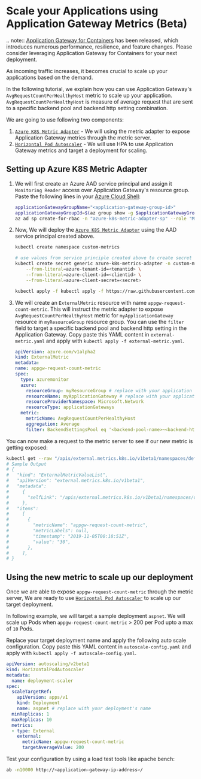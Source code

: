 # Scale your Applications using Application Gateway Metrics (Beta)

.. note::
    [Application Gateway for Containers](https://aka.ms/agc) has been released, which introduces numerous performance, resilience, and feature changes. Please consider leveraging Application Gateway for Containers for your next deployment.

As incoming traffic increases, it becomes crucial to scale up your applications based on the demand.

In the following tutorial, we explain how you can use Application Gateway's `AvgRequestCountPerHealthyHost` metric to scale up your application. `AvgRequestCountPerHealthyHost` is measure of average request that are sent to a specific backend pool and backend http setting combination.

We are going to use following two components:

1. [`Azure K8S Metric Adapter`](https://github.com/Azure/azure-k8s-metrics-adapter) - We will using the metric adapter to expose Application Gateway metrics through the metric server.
1. [`Horizontal Pod Autoscaler`](https://docs.microsoft.com/en-us/azure/aks/concepts-scale#horizontal-pod-autoscaler) - We will use HPA to use Application Gateway metrics and target a deployment for scaling.

## Setting up Azure K8S Metric Adapter

1. We will first create an Azure AAD service principal and assign it `Monitoring Reader` access over Application Gateway's resource group. Paste the following lines in your [Azure Cloud Shell](https://shell.azure.com/):
    ```bash
    applicationGatewayGroupName="<application-gateway-group-id>"
    applicationGatewayGroupId=$(az group show -g $applicationGatewayGroupName -o tsv --query "id")
    az ad sp create-for-rbac -n "azure-k8s-metric-adapter-sp" --role "Monitoring Reader" --scopes applicationGatewayGroupId
    ```

1. Now, We will deploy the [`Azure K8S Metric Adapter`](https://github.com/Azure/azure-k8s-metrics-adapter) using the AAD service principal created above.

    ```bash
    kubectl create namespace custom-metrics

    # use values from service principle created above to create secret
    kubectl create secret generic azure-k8s-metrics-adapter -n custom-metrics \
        --from-literal=azure-tenant-id=<tenantid> \
        --from-literal=azure-client-id=<clientid> \
        --from-literal=azure-client-secret=<secret>

    kubectl apply -f kubectl apply -f https://raw.githubusercontent.com/Azure/azure-k8s-metrics-adapter/master/deploy/adapter.yaml -n custom-metrics
    ```

1. We will create an `ExternalMetric` resource with name `appgw-request-count-metric`. This will instruct the metric adapter to expose `AvgRequestCountPerHealthyHost` metric for `myApplicationGateway` resource in `myResourceGroup` resource group. You can use the `filter` field to target a specific backend pool and backend http setting in the Application Gateway. Copy paste this YAML content in `external-metric.yaml` and apply with `kubectl apply -f external-metric.yaml`.

    ```yaml
    apiVersion: azure.com/v1alpha2
    kind: ExternalMetric
    metadata:
    name: appgw-request-count-metric
    spec:
      type: azuremonitor
      azure:
        resourceGroup: myResourceGroup # replace with your application gateway's resource group name
        resourceName: myApplicationGateway # replace with your application gateway's name
        resourceProviderNamespace: Microsoft.Network
        resourceType: applicationGateways
      metric:
        metricName: AvgRequestCountPerHealthyHost
        aggregation: Average
        filter: BackendSettingsPool eq '<backend-pool-name>~<backend-http-setting-name>' # optional
    ```

You can now make a request to the metric server to see if our new metric is getting exposed:
```bash
kubectl get --raw "/apis/external.metrics.k8s.io/v1beta1/namespaces/default/appgw-request-count-metric"
# Sample Output
# {
#   "kind": "ExternalMetricValueList",
#   "apiVersion": "external.metrics.k8s.io/v1beta1",
#   "metadata":
#     {
#       "selfLink": "/apis/external.metrics.k8s.io/v1beta1/namespaces/default/appgw-request-count-metric",
#     },
#   "items":
#     [
#       {
#         "metricName": "appgw-request-count-metric",
#         "metricLabels": null,
#         "timestamp": "2019-11-05T00:18:51Z",
#         "value": "30",
#       },
#     ],
# }
```

## Using the new metric to scale up our deployment

Once we are able to expose `appgw-request-count-metric` through the metric server, We are ready to use [`Horizontal Pod Autoscaler`](https://docs.microsoft.com/en-us/azure/aks/concepts-scale#horizontal-pod-autoscaler) to scale up our target deployment.

In following example, we will target a sample deployment `aspnet`. We will scale up Pods when `appgw-request-count-metric` > 200 per Pod upto a max of `10` Pods.

Replace your target deployment name and apply the following auto scale configuration. Copy paste this YAML content in `autoscale-config.yaml` and apply with `kubectl apply -f autoscale-config.yaml`.
```yaml
apiVersion: autoscaling/v2beta1
kind: HorizontalPodAutoscaler
metadata:
  name: deployment-scaler
spec:
  scaleTargetRef:
    apiVersion: apps/v1
    kind: Deployment
    name: aspnet # replace with your deployment's name
  minReplicas: 1
  maxReplicas: 10
  metrics:
  - type: External
    external:
      metricName: appgw-request-count-metric
      targetAverageValue: 200
```

Test your configuration by using a load test tools like apache bench:
```bash
ab -n10000 http://<application-gateway-ip-address>/
```